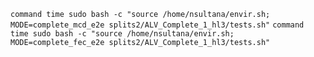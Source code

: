 `command time sudo bash -c "source /home/nsultana/envir.sh; MODE=complete_mcd_e2e splits2/ALV_Complete_1_hl3/tests.sh"`
`command time sudo bash -c "source /home/nsultana/envir.sh; MODE=complete_fec_e2e splits2/ALV_Complete_1_hl3/tests.sh"`
